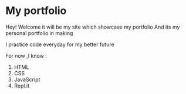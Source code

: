 # My portfolio

Hey! Welcome it will be my site which showcase my portfolio 
And its my personal portfolio in making

I practice code everyday for my better future

For now ,I know :

1. HTML
1. CSS
1. JavaScript
1. Repl.it
